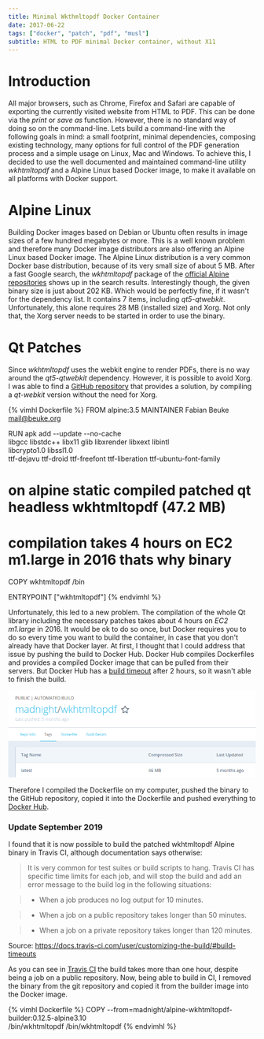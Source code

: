 ```yaml
---
title: Minimal Wkthmltopdf Docker Container
date: 2017-06-22
tags: ["docker", "patch", "pdf", "musl"]
subtitle: HTML to PDF minimal Docker container, without X11
---
```


# Introduction

All major browsers, such as Chrome, Firefox and Safari are capable of exporting the currently visited website from HTML to PDF. This can be done via the _print_ or _save as_ function. However, there is no standard way of doing so on the command-line. Lets build a command-line with the following goals in mind: a small footprint, minimal dependencies, composing existing technology, many options for full control of the PDF generation process and a simple usage on Linux, Mac and Windows. To achieve this, I decided to use the well documented and maintained command-line utility *wkhtmltopdf* and a Alpine Linux based Docker image, to make it available on all platforms with Docker support.

# Alpine Linux

Building Docker images based on Debian or Ubuntu often results in image sizes of a few hundred megabytes or more. This is a well known problem and therefore many Docker image distributors are also offering an Alpine Linux based Docker image. The Alpine Linux distribution is a very common Docker base distribution, because of its very small size of about 5 MB. After a fast Google search, the *wkhtmltopdf* package of the [official Alpine repositories](https://pkgs.alpinelinux.org/package/edge/testing/x86/wkhtmltopdf) shows up in the search results. Interestingly though, the given binary size is just about 202 KB. Which would be perfectly fine, if it wasn't for the dependency list. It contains 7 items, including *qt5-qtwebkit*. Unfortunately, this alone requires 28 MB (installed size) and Xorg. Not only that, the Xorg server needs to be started in order to use the binary.

# Qt Patches

Since *wkhtmltopdf* uses the webkit engine to render PDFs, there is no way around the *qt5-qtwebkit* dependency. However, it is possible to avoid Xorg. I was able to find a [GitHub repository](https://github.com/alloylab/Docker-Alpine-wkhtmltopdf) that provides a solution, by compiling a *qt-webkit* version without the need for Xorg.

{% vimhl Dockerfile %}
FROM alpine:3.5
MAINTAINER Fabian Beuke <mail@beuke.org>

RUN apk add --update --no-cache \
    libgcc libstdc++ libx11 glib libxrender libxext libintl \
    libcrypto1.0 libssl1.0 \
    ttf-dejavu ttf-droid ttf-freefont ttf-liberation ttf-ubuntu-font-family

# on alpine static compiled patched qt headless wkhtmltopdf (47.2 MB)
# compilation takes 4 hours on EC2 m1.large in 2016 thats why binary
COPY wkhtmltopdf /bin

ENTRYPOINT ["wkhtmltopdf"]
{% endvimhl %}

Unfortunately, this led to a new problem.
The compilation of the whole Qt library including the necessary patches takes about 4 hours on *EC2 m1.large* in 2016. It would be ok to do so once, but Docker requires you to do so every time you want to build the container, in case that you don't already have that Docker layer. At first, I thought that I could address that issue by pushing the build to Docker Hub. Docker Hub compiles Dockerfiles and provides a compiled Docker image that can be pulled from their servers. But Docker Hub has a [build timeout](https://stackoverflow.com/questions/34440753/docker-hub-timeout-in-automated-build) after 2 hours, so it wasn't able to finish the build.

<img src="/images/docker-wkhtmltopdf-alpine.png" onclick="window.open(this.src)">

Therefore I compiled the Dockerfile on my computer, pushed the binary to the GitHub repository, copied it into the Dockerfile and pushed everything to [Docker Hub](https://hub.docker.com/r/madnight/docker-alpine-wkhtmltopdf/).

### Update September 2019

I found that it is now possible to build the patched wkhtmltopdf Alpine binary in Travis CI, although documentation says otherwise:

> It is very common for test suites or build scripts to hang. Travis CI has specific time limits for each job, and will stop the build and add an error message to the build log in the following situations:

> * When a job produces no log output for 10 minutes.

> * When a job on a public repository takes longer than 50 minutes.

> * When a job on a private repository takes longer than 120 minutes.

Source: https://docs.travis-ci.com/user/customizing-the-build/#build-timeouts

As you can see in [Travis CI](https://travis-ci.org/madnight/docker-alpine-wkhtmltopdf/builds/585241704) the build takes more than one hour, despite being a job on a public repository. Now, being able to build in CI, I removed the binary from the git repository and copied it from the builder image into the Docker image.

{% vimhl Dockerfile %}
COPY --from=madnight/alpine-wkhtmltopdf-builder:0.12.5-alpine3.10 \
    /bin/wkhtmltopdf /bin/wkhtmltopdf
{% endvimhl %}
